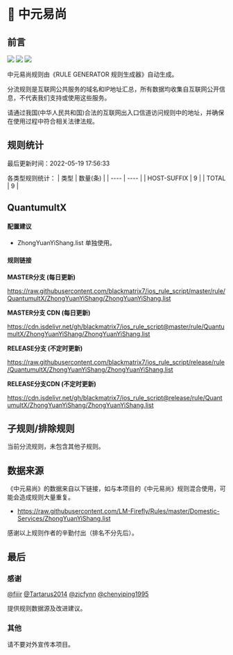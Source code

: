 # 🧸 中元易尚

## 前言

![](https://shields.io/badge/-移除重复规则-ff69b4) ![](https://shields.io/badge/-DOMAIN与DOMAIN--SUFFIX合并-green) ![](https://shields.io/badge/-IP--CIDR(6)合并-blueviolet) 

中元易尚规则由《RULE GENERATOR 规则生成器》自动生成。

分流规则是互联网公共服务的域名和IP地址汇总，所有数据均收集自互联网公开信息，不代表我们支持或使用这些服务。

请通过我国(中华人民共和国)合法的互联网出入口信道访问规则中的地址，并确保在使用过程中符合相关法律法规。

## 规则统计

最后更新时间：2022-05-19 17:56:33

各类型规则统计：
| 类型 | 数量(条)  | 
| ---- | ----  |
| HOST-SUFFIX | 9  | 
| TOTAL | 9  | 


## QuantumultX 

#### 配置建议
- ZhongYuanYiShang.list 单独使用。

#### 规则链接
**MASTER分支 (每日更新)**

https://raw.githubusercontent.com/blackmatrix7/ios_rule_script/master/rule/QuantumultX/ZhongYuanYiShang/ZhongYuanYiShang.list

**MASTER分支 CDN (每日更新)**

https://cdn.jsdelivr.net/gh/blackmatrix7/ios_rule_script@master/rule/QuantumultX/ZhongYuanYiShang/ZhongYuanYiShang.list

**RELEASE分支 (不定时更新)**

https://raw.githubusercontent.com/blackmatrix7/ios_rule_script/release/rule/QuantumultX/ZhongYuanYiShang/ZhongYuanYiShang.list

**RELEASE分支CDN (不定时更新)**

https://cdn.jsdelivr.net/gh/blackmatrix7/ios_rule_script@release/rule/QuantumultX/ZhongYuanYiShang/ZhongYuanYiShang.list

## 子规则/排除规则


当前分流规则，未包含其他子规则。

## 数据来源

《中元易尚》的数据来自以下链接，如与本项目的《中元易尚》规则混合使用，可能会造成规则大量重复。

- https://raw.githubusercontent.com/LM-Firefly/Rules/master/Domestic-Services/ZhongYuanYiShang.list


感谢以上规则作者的辛勤付出（排名不分先后）。

## 最后

### 感谢

[@fiiir](https://github.com/fiiir) [@Tartarus2014](https://github.com/Tartarus2014) [@zjcfynn](https://github.com/zjcfynn) [@chenyiping1995](https://github.com/chenyiping1995) 

提供规则数据源及改进建议。

### 其他

请不要对外宣传本项目。